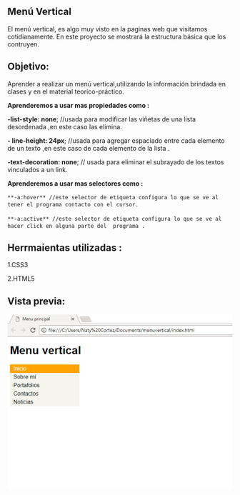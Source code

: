 Menú Vertical
-----
El menú vertical, es algo muy visto en la paginas web que visitamos cotidianamente.
En este proyecto se mostrará la estructura básica que los contruyen.

Objetivo:
-----
Aprender a realizar un menú vertical,utilizando la información brindada en clases y en el material teorico-práctico.

**Aprenderemos a usar mas propiedades como :**

   **-list-style: none**; //usada para modificar las viñetas de una lista desordenada ,en este caso las elimina.

   **- line-height: 24px**; //usada para agregar espaciado entre cada elemento de un texto ,en este caso de cada elemento de la lista .

   **-text-decoration: none**; // usada para eliminar el subrayado de los textos vinculados a un link.

**Aprenderemos a usar mas selectores como :**

    **-a:hover** //este selector de etiqueta configura lo que se ve al tener el programa contacto con el cursor.

    **-a:active** //este selector de etiqueta configura lo que se ve al hacer click en alguna parte del  programa .


Herrmaientas utilizadas :
----
1.CSS3

2.HTML5

Vista previa:
----
![VISTAPROYECTO](https://raw.githubusercontent.com/NatalyCortez/menuvertical/master/assets/img/Captura.PNG)
